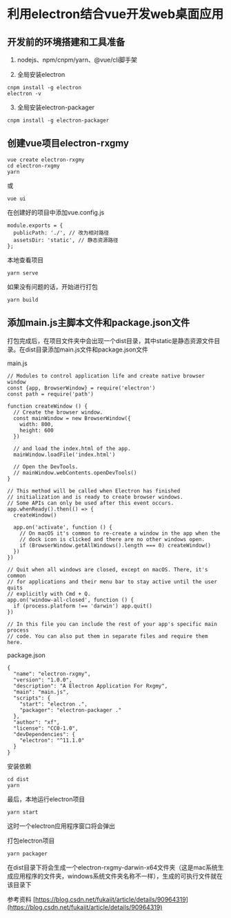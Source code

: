# 利用electron结合vue开发web桌面应用

## 开发前的环境搭建和工具准备

1. nodejs、npm/cnpm/yarn、@vue/cli脚手架

2. 全局安装electron
```
cnpm install -g electron
electron -v
```

3. 全局安装electron-packager
```
cnpm install -g electron-packager
```

## 创建vue项目electron-rxgmy

```
vue create electron-rxgmy
cd electron-rxgmy
yarn
```
或
```
vue ui
```

在创建好的项目中添加vue.config.js
```
module.exports = {
  publicPath: './', // 改为相对路径
  assetsDir: 'static', // 静态资源路径
};
```

本地查看项目
```
yarn serve
```
如果没有问题的话，开始进行打包
```
yarn build
```

## 添加main.js主脚本文件和package.json文件

打包完成后，在项目文件夹中会出现一个dist目录，其中static是静态资源文件目录。在dist目录添加main.js文件和package.json文件

main.js
```
// Modules to control application life and create native browser window
const {app, BrowserWindow} = require('electron')
const path = require('path')

function createWindow () {
  // Create the browser window.
  const mainWindow = new BrowserWindow({
    width: 800,
    height: 600
  })

  // and load the index.html of the app.
  mainWindow.loadFile('index.html')

  // Open the DevTools.
  // mainWindow.webContents.openDevTools()
}

// This method will be called when Electron has finished
// initialization and is ready to create browser windows.
// Some APIs can only be used after this event occurs.
app.whenReady().then(() => {
  createWindow()
  
  app.on('activate', function () {
    // On macOS it's common to re-create a window in the app when the
    // dock icon is clicked and there are no other windows open.
    if (BrowserWindow.getAllWindows().length === 0) createWindow()
  })
})

// Quit when all windows are closed, except on macOS. There, it's common
// for applications and their menu bar to stay active until the user quits
// explicitly with Cmd + Q.
app.on('window-all-closed', function () {
  if (process.platform !== 'darwin') app.quit()
})

// In this file you can include the rest of your app's specific main process
// code. You can also put them in separate files and require them here.
```

package.json
```
{
  "name": "electron-rxgmy",
  "version": "1.0.0",
  "description": "A Electron Application For Rxgmy",
  "main": "main.js",
  "scripts": {
    "start": "electron .",
    "packager": "electron-packager ."
  },
  "author": "xf",
  "license": "CC0-1.0",
  "devDependencies": {
    "electron": "^11.1.0"
  }
}
```

安装依赖
```
cd dist
yarn
```

最后，本地运行electron项目
```
yarn start
```
这时一个electron应用程序窗口将会弹出

打包electron项目
```
yarn packager
```
在dist目录下将会生成一个electron-rxgmy-darwin-x64文件夹（这是mac系统生成应用程序的文件夹，windows系统文件夹名称不一样），生成的可执行文件就在该目录下

参考资料
[https://blog.csdn.net/fukaiit/article/details/90964319](https://blog.csdn.net/fukaiit/article/details/90964319)
